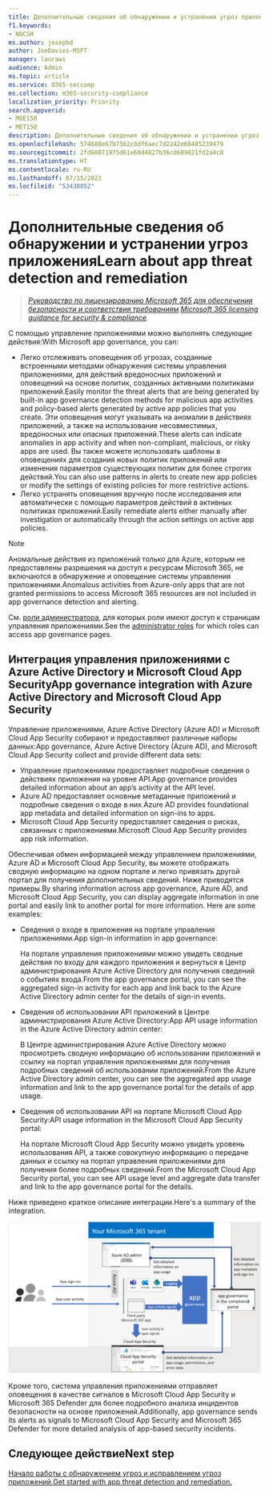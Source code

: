 ```yaml
---
title: Дополнительные сведения об обнаружении и устранении угроз приложения
f1.keywords:
- NOCSH
ms.author: josephd
author: JoeDavies-MSFT
manager: laurawi
audience: Admin
ms.topic: article
ms.service: O365-seccomp
ms.collection: m365-security-compliance
localization_priority: Priority
search.appverid:
- MOE150
- MET150
description: Дополнительные сведения об обнаружении и устранении угроз приложения.
ms.openlocfilehash: 574688e67b7562c8df6aec7d2242e68485239479
ms.sourcegitcommit: 2fd60871975d61e60d4827b36cd689021fd2a4c8
ms.translationtype: HT
ms.contentlocale: ru-RU
ms.lasthandoff: 07/15/2021
ms.locfileid: "53438052"
---
```

# <a name="learn-about-app-threat-detection-and-remediation"></a><span data-ttu-id="b993c-103">Дополнительные сведения об обнаружении и устранении угроз приложения</span><span class="sxs-lookup"><span data-stu-id="b993c-103">Learn about app threat detection and remediation</span></span>

><span data-ttu-id="b993c-104">*[Руководство по лицензированию Microsoft 365 для обеспечения безопасности и соответствия требованиям](https://aka.ms/ComplianceSD).*</span><span class="sxs-lookup"><span data-stu-id="b993c-104">*[Microsoft 365 licensing guidance for security & compliance](https://aka.ms/ComplianceSD).*</span></span>

<span data-ttu-id="b993c-105">С помощью управление приложениями можно выполнять следующие действия:</span><span class="sxs-lookup"><span data-stu-id="b993c-105">With Microsoft app governance, you can:</span></span>

- <span data-ttu-id="b993c-106">Легко отслеживать оповещения об угрозах, созданные встроенными методами обнаружения системы управления приложениями, для действий вредоносных приложений и оповещений на основе политик, созданных активными политиками приложений.</span><span class="sxs-lookup"><span data-stu-id="b993c-106">Easily monitor the threat alerts that are being generated by built-in app governance detection methods for malicious app activities and policy-based alerts generated by active app policies that you create.</span></span> <span data-ttu-id="b993c-107">Эти оповещения могут указывать на аномалии в действиях приложений, а также на использование несовместимых, вредоносных или опасных приложений.</span><span class="sxs-lookup"><span data-stu-id="b993c-107">These alerts can indicate anomalies in app activity and when non-compliant, malicious, or risky apps are used.</span></span>  <span data-ttu-id="b993c-108">Вы также можете использовать шаблоны в оповещениях для создания новых политик приложений или изменения параметров существующих политик для более строгих действий.</span><span class="sxs-lookup"><span data-stu-id="b993c-108">You can also use patterns in alerts to create new app policies or modify the settings of existing policies for more restrictive actions.</span></span>
- <span data-ttu-id="b993c-109">Легко устранять оповещения вручную после исследования или автоматически с помощью параметров действий в активных политиках приложений.</span><span class="sxs-lookup"><span data-stu-id="b993c-109">Easily remediate alerts either manually after investigation or automatically through the action settings on active app policies.</span></span>


>[!Note]
><span data-ttu-id="b993c-110">Аномальные действия из приложений только для Azure, которым не предоставлены разрешения на доступ к ресурсам Microsoft 365, не включаются в обнаружение и оповещение системы управления приложениями.</span><span class="sxs-lookup"><span data-stu-id="b993c-110">Anomalous activities from Azure-only apps that are not granted permissions to access Microsoft 365 resources are not included in app governance detection and alerting.</span></span>
>

<span data-ttu-id="b993c-111">См. [роли администратора](app-governance-get-started.md#administrator-roles), для которых роли имеют доступ к страницам управления приложениями.</span><span class="sxs-lookup"><span data-stu-id="b993c-111">See the [administrator roles](app-governance-get-started.md#administrator-roles) for which roles can access app governance pages.</span></span>


## <a name="app-governance-integration-with-azure-active-directory-and-microsoft-cloud-app-security"></a><span data-ttu-id="b993c-112">Интеграция управления приложениями с Azure Active Directory и Microsoft Cloud App Security</span><span class="sxs-lookup"><span data-stu-id="b993c-112">App governance integration with Azure Active Directory and Microsoft Cloud App Security</span></span>

<span data-ttu-id="b993c-113">Управление приложениями, Azure Active Directory (Azure AD) и Microsoft Cloud App Security собирают и предоставляют различные наборы данных:</span><span class="sxs-lookup"><span data-stu-id="b993c-113">App governance, Azure Active Directory (Azure AD), and Microsoft Cloud App Security collect and provide different data sets:</span></span>

- <span data-ttu-id="b993c-114">Управление приложениями предоставляет подробные сведения о действиях приложения на уровне API.</span><span class="sxs-lookup"><span data-stu-id="b993c-114">App governance provides detailed information about an app’s activity at the API level.</span></span>
- <span data-ttu-id="b993c-115">Azure AD предоставляет основные метаданные приложений и подробные сведения о входе в них.</span><span class="sxs-lookup"><span data-stu-id="b993c-115">Azure AD provides foundational app metadata and detailed information on sign-ins to apps.</span></span>
- <span data-ttu-id="b993c-116">Microsoft Cloud App Security предоставляет сведения о рисках, связанных с приложениями.</span><span class="sxs-lookup"><span data-stu-id="b993c-116">Microsoft Cloud App Security provides app risk information.</span></span>

<span data-ttu-id="b993c-p102">Обеспечивая обмен информацией между управлением приложениями, Azure AD и Microsoft Cloud App Security, вы можете отображать сводную информацию на одном портале и легко привязать другой портал для получения дополнительных сведений. Ниже приводятся примеры.</span><span class="sxs-lookup"><span data-stu-id="b993c-p102">By sharing information across app governance, Azure AD, and Microsoft Cloud App Security, you can display aggregate information in one portal and easily link to another portal for more information. Here are some examples:</span></span>

- <span data-ttu-id="b993c-119">Сведения о входе в приложения на портале управления приложениями.</span><span class="sxs-lookup"><span data-stu-id="b993c-119">App sign-in information in app governance:</span></span>

  <span data-ttu-id="b993c-120">На портале управления приложениями можно увидеть сводные действия по входу для каждого приложения и вернуться в Центр администрирования Azure Active Directory для получения сведений о событиях входа.</span><span class="sxs-lookup"><span data-stu-id="b993c-120">From the app governance portal, you can see the aggregated sign-in activity for each app and link back to the Azure Active Directory admin center for the details of sign-in events.</span></span>

- <span data-ttu-id="b993c-121">Сведения об использовании API приложений в Центре администрирования Azure Active Directory:</span><span class="sxs-lookup"><span data-stu-id="b993c-121">App API usage information in the Azure Active Directory admin center:</span></span>

  <span data-ttu-id="b993c-122">В Центре администрирования Azure Active Directory можно просмотреть сводную информацию об использовании приложений и ссылку на портал управления приложениями для получения подробных сведений об использовании приложений.</span><span class="sxs-lookup"><span data-stu-id="b993c-122">From the Azure Active Directory admin center, you can see the aggregated app usage information and link to the app governance portal for the details of app usage.</span></span>

- <span data-ttu-id="b993c-123">Сведения об использовании API на портале Microsoft Cloud App Security:</span><span class="sxs-lookup"><span data-stu-id="b993c-123">API usage information in the Microsoft Cloud App Security portal:</span></span> 

  <span data-ttu-id="b993c-124">На портале Microsoft Cloud App Security можно увидеть уровень использования API, а также совокупную информацию о передаче данных и ссылку на портал управления приложениями для получения более подробных сведений.</span><span class="sxs-lookup"><span data-stu-id="b993c-124">From the Microsoft Cloud App Security portal, you can see API usage level and aggregate data transfer and link to the app governance portal for the details.</span></span>

<span data-ttu-id="b993c-125">Ниже приведено краткое описание интеграции.</span><span class="sxs-lookup"><span data-stu-id="b993c-125">Here's a summary of the integration.</span></span>

![Интеграция управления приложениями с Azure AD и Microsoft Cloud App Security](..\media\manage-app-protection-governance\mapg-integration.png)

<span data-ttu-id="b993c-127">Кроме того, система управления приложениями отправляет оповещения в качестве сигналов в Microsoft Cloud App Security и Microsoft 365 Defender для более подробного анализа инцидентов безопасности на основе приложений.</span><span class="sxs-lookup"><span data-stu-id="b993c-127">Additionally, app governance sends its alerts as signals to Microsoft Cloud App Security and Microsoft 365 Defender for more detailed analysis of app-based security incidents.</span></span>

<!--

CFA #3 Scenario 1:  As an admin, I can investigate alerts associated to my M365 apps through MAPG.
CFA #3 Scenario 2: As an admin, I can manually remediate 
CFA #3 Scenario 3: As an admin, I can configure policies to perform automatic 
--> 

## <a name="next-step"></a><span data-ttu-id="b993c-128">Следующее действие</span><span class="sxs-lookup"><span data-stu-id="b993c-128">Next step</span></span>

[<span data-ttu-id="b993c-129">Начало работы с обнаружением угроз и исправлением угроз приложений.</span><span class="sxs-lookup"><span data-stu-id="b993c-129">Get started with app threat detection and remediation.</span></span>](app-governance-detect-remediate-get-started.md)
